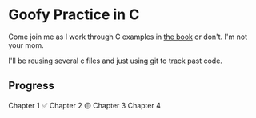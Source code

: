 # Goofy Practice in C
Come join me as I work through C examples in [the book](https://raw.githubusercontent.com/AzatAI/cs_books/master/The.C.Programming.Language.2nd.Edition.pdf) or don't. I'm not your mom.

I'll be reusing several c files and just using git to track past code.

## Progress
Chapter 1 ✅
Chapter 2 🟡
Chapter 3
Chapter 4
